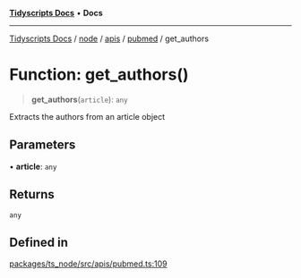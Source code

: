 [**Tidyscripts Docs**](../../../../../../../README.md) • **Docs**

***

[Tidyscripts Docs](../../../../../../../globals.md) / [node](../../../../../README.md) / [apis](../../../README.md) / [pubmed](../README.md) / get\_authors

# Function: get\_authors()

> **get\_authors**(`article`): `any`

Extracts the authors from an article object

## Parameters

• **article**: `any`

## Returns

`any`

## Defined in

[packages/ts\_node/src/apis/pubmed.ts:109](https://github.com/sheunaluko/tidyscripts/blob/master/packages/ts_node/src/apis/pubmed.ts#L109)
